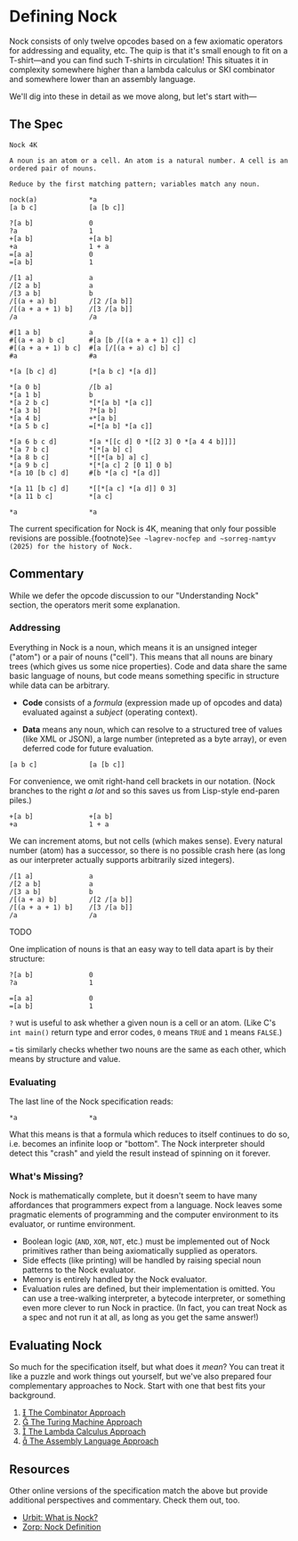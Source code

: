 # Defining Nock

Nock consists of only twelve opcodes based on a few axiomatic operators for addressing and equality, etc.  The quip is that it's small enough to fit on a T-shirt—and you can find such T-shirts in circulation!  This situates it in complexity somewhere higher than a lambda calculus or SKI combinator and somewhere lower than an assembly language.

We'll dig into these in detail as we move along, but let's start with—

##  The Spec

```
Nock 4K

A noun is an atom or a cell. An atom is a natural number. A cell is an ordered pair of nouns.

Reduce by the first matching pattern; variables match any noun.

nock(a)             *a
[a b c]             [a [b c]]

?[a b]              0
?a                  1
+[a b]              +[a b]
+a                  1 + a
=[a a]              0
=[a b]              1

/[1 a]              a
/[2 a b]            a
/[3 a b]            b
/[(a + a) b]        /[2 /[a b]]
/[(a + a + 1) b]    /[3 /[a b]]
/a                  /a

#[1 a b]            a
#[(a + a) b c]      #[a [b /[(a + a + 1) c]] c]
#[(a + a + 1) b c]  #[a [/[(a + a) c] b] c]
#a                  #a

*[a [b c] d]        [*[a b c] *[a d]]

*[a 0 b]            /[b a]
*[a 1 b]            b
*[a 2 b c]          *[*[a b] *[a c]]
*[a 3 b]            ?*[a b]
*[a 4 b]            +*[a b]
*[a 5 b c]          =[*[a b] *[a c]]

*[a 6 b c d]        *[a *[[c d] 0 *[[2 3] 0 *[a 4 4 b]]]]
*[a 7 b c]          *[*[a b] c]
*[a 8 b c]          *[[*[a b] a] c]
*[a 9 b c]          *[*[a c] 2 [0 1] 0 b]
*[a 10 [b c] d]     #[b *[a c] *[a d]]

*[a 11 [b c] d]     *[[*[a c] *[a d]] 0 3]
*[a 11 b c]         *[a c]

*a                  *a
```

The current specification for Nock is 4K, meaning that only four possible revisions are possible.{footnote}`See ~lagrev-nocfep and ~sorreg-namtyv (2025) for the history of Nock.`


## Commentary

While we defer the opcode discussion to our "Understanding Nock" section, the operators merit some explanation.

### Addressing

Everything in Nock is a noun, which means it is an unsigned integer ("atom") or a pair of nouns ("cell").  This means that all nouns are binary trees (which gives us some nice properties).  Code and data share the same basic language of nouns, but code means something specific in structure while data can be arbitrary.

* **Code** consists of a _formula_ (expression made up of opcodes and data) evaluated against a _subject_ (operating context).

* **Data** means any noun, which can resolve to a structured tree of values (like XML or JSON), a large number (intepreted as a byte array), or even deferred code for future evaluation.

```
[a b c]             [a [b c]]
```

For convenience, we omit right-hand cell brackets in our notation.  (Nock branches to the right _a lot_ and so this saves us from Lisp-style end-paren piles.)

```
+[a b]              +[a b]
+a                  1 + a
```

We can increment atoms, but not cells (which makes sense).  Every natural number (atom) has a successor, so there is no possible crash here (as long as our interpreter actually supports arbitrarily sized integers).

```
/[1 a]              a
/[2 a b]            a
/[3 a b]            b
/[(a + a) b]        /[2 /[a b]]
/[(a + a + 1) b]    /[3 /[a b]]
/a                  /a
```

TODO

One implication of nouns is that an easy way to tell data apart is by their structure:

```
?[a b]              0
?a                  1

=[a a]              0
=[a b]              1
```

`?` wut is useful to ask whether a given noun is a cell or an atom.  (Like C's `int main()` return type and error codes, `0` means `TRUE` and `1` means `FALSE`.)

`=` tis similarly checks whether two nouns are the same as each other, which means by structure and value.

### Evaluating

The last line of the Nock specification reads:

```
*a                  *a
```

What this means is that a formula which reduces to itself continues to do so, i.e. becomes an infinite loop or "bottom".  The Nock interpreter should detect this "crash" and yield the result instead of spinning on it forever.

### What's Missing?

Nock is mathematically complete, but it doesn't seem to have many affordances that programmers expect from a language.  Nock leaves some pragmatic elements of programming and the computer environment to its evaluator, or runtime environment.

- Boolean logic (`AND`, `XOR`, `NOT`, etc.) must be implemented out of Nock primitives rather than being axiomatically supplied as operators.
- Side effects (like printing) will be handled by raising special noun patterns to the Nock evaluator.
- Memory is entirely handled by the Nock evaluator.
- Evaluation rules are defined, but their implementation is omitted.  You can use a tree-walking interpreter, a bytecode interpreter, or something even more clever to run Nock in practice.  (In fact, you can treat Nock as a spec and not run it at all, as long as you get the same answer!)


## Evaluating Nock

So much for the specification itself, but what does it _mean_?  You can treat it like a puzzle and work things out yourself, but we've also prepared four complementary approaches to Nock.  Start with one that best fits your background.

1. [ The Combinator Approach](../understanding/combinator-approach.ipynb)
2. [ The Turing Machine Approach](../understanding/turing-machine-approach.ipynb)
3. [ The Lambda Calculus Approach](../understanding/lambda-approach.ipynb)
4. [ The Assembly Language Approach](../understanding/assembly-language-approach.ipynb)


## Resources

Other online versions of the specification match the above but provide additional perspectives and commentary.  Check them out, too.

- [Urbit:  What is Nock?](https://docs.urbit.org/nock/what-is-nock)
- [Zorp:  Nock Definition](https://zorp.io/nock/)
